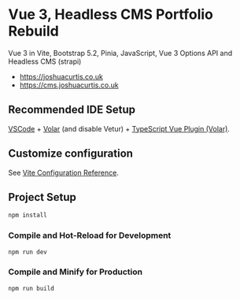 # Vue 3, Headless CMS Portfolio Rebuild

Vue 3 in Vite, Bootstrap 5.2, Pinia, JavaScript, Vue 3 Options API and Headless CMS (strapi)

- https://joshuacurtis.co.uk
- https://cms.joshuacurtis.co.uk

## Recommended IDE Setup

[VSCode](https://code.visualstudio.com/) + [Volar](https://marketplace.visualstudio.com/items?itemName=Vue.volar) (and disable Vetur) + [TypeScript Vue Plugin (Volar)](https://marketplace.visualstudio.com/items?itemName=Vue.vscode-typescript-vue-plugin).

## Customize configuration

See [Vite Configuration Reference](https://vitejs.dev/config/).

## Project Setup

```sh
npm install
```

### Compile and Hot-Reload for Development

```sh
npm run dev
```

### Compile and Minify for Production

```sh
npm run build
```
